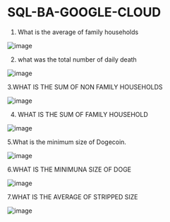 # SQL-BA-GOOGLE-CLOUD

1. What is the average of family households


![image](https://user-images.githubusercontent.com/100821099/156894840-258e00dc-4b89-4070-851e-3934db20d139.png)

2. what was the total number of daily death


![image](https://user-images.githubusercontent.com/100821099/156894881-fccd7a38-0e80-4c6a-934e-acaa774053b8.png)

3.WHAT IS THE SUM OF NON FAMILY HOUSEHOLDS


![image](https://user-images.githubusercontent.com/100821099/156894924-a06c25e1-baf9-4499-906e-34165592c370.png)

4. WHAT IS THE SUM OF FAMILY HOUSEHOLD


![image](https://user-images.githubusercontent.com/100821099/156894950-f6130036-ffcc-4dc5-bad0-930f84eec7e8.png)

5.What is the minimum size of Dogecoin.


![image](https://user-images.githubusercontent.com/100821099/156894968-deffde70-4ceb-4924-8445-af1196c5b463.png)

6.WHAT IS THE MINIMUNA SIZE OF DOGE


![image](https://user-images.githubusercontent.com/100821099/156895092-4a2124a9-8ea1-4cbc-abc9-8ff05f392b99.png)

7.WHAT IS THE AVERAGE OF STRIPPED SIZE


![image](https://user-images.githubusercontent.com/100821099/156895183-2c9225c7-223c-41e0-a5a4-ca84b62e2c21.png)
